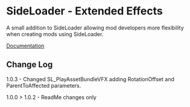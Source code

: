# SideLoader - Extended Effects

A small addition to SideLoader allowing mod developers more flexibility when creating mods using SideLoader.

[Documentation](https://github.com/Grim-/SideLoader_ExtendedEffects/blob/main/Documentation.md)



## Change Log

1.0.3 - Changed SL_PlayAssetBundleVFX adding RotationOffset and ParentToAffected parameters.

1.0.0 > 1.0.2 - ReadMe changes only
